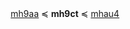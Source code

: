 <div align="center"> <a href="http://en.wiktionary.org/wiki/User:RaamaSamgin" target="_blank">mh9aa</a> ≼ <b>mh9ct</b> ≼ <a href="http://clintmarshallhendrix.solidcommunity.net/public/index" target="_blank">mhau4</a> </div>
